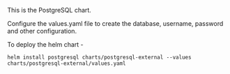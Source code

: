 This is the PostgreSQL chart.

Configure the values.yaml file to create the database, username, password and other configuration.

To deploy the helm chart - 
```
helm install postgresql charts/postgresql-external --values charts/postgresql-external/values.yaml
```
